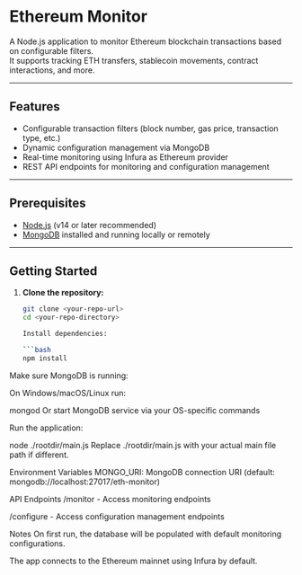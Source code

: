 # Ethereum Monitor

A Node.js application to monitor Ethereum blockchain transactions based on configurable filters.  
It supports tracking ETH transfers, stablecoin movements, contract interactions, and more.

---

## Features

- Configurable transaction filters (block number, gas price, transaction type, etc.)
- Dynamic configuration management via MongoDB
- Real-time monitoring using Infura as Ethereum provider
- REST API endpoints for monitoring and configuration management

---

## Prerequisites

- [Node.js](https://nodejs.org/) (v14 or later recommended)
- [MongoDB](https://www.mongodb.com/try/download/community) installed and running locally or remotely

---

## Getting Started

1. **Clone the repository:**

   ```bash
   git clone <your-repo-url>
   cd <your-repo-directory>

   Install dependencies:

   ```bash
   npm install

Make sure MongoDB is running:

On Windows/macOS/Linux run:

mongod
Or start MongoDB service via your OS-specific commands

Run the application:


node ./rootdir/main.js
Replace ./rootdir/main.js with your actual main file path if different.

Environment Variables
MONGO_URI: MongoDB connection URI (default: mongodb://localhost:27017/eth-monitor)

API Endpoints
/monitor - Access monitoring endpoints

/configure - Access configuration management endpoints

Notes
On first run, the database will be populated with default monitoring configurations.

The app connects to the Ethereum mainnet using Infura by default.

